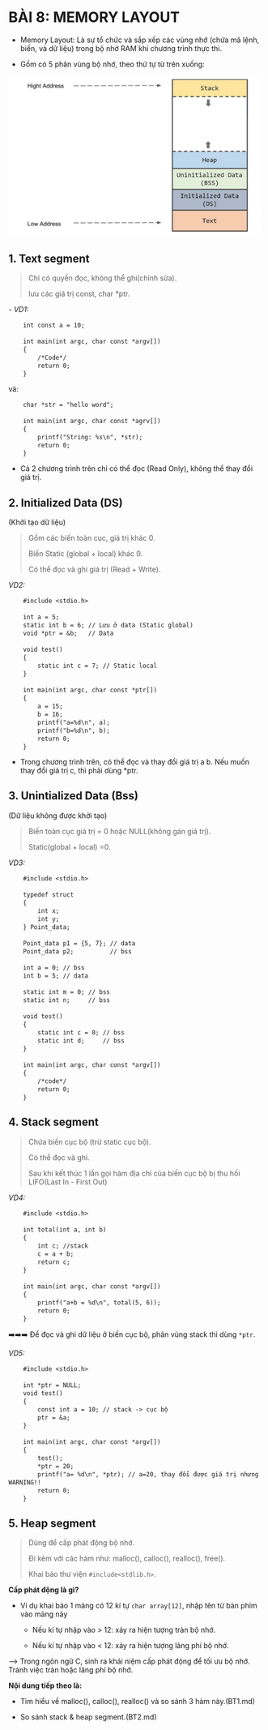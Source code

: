 # BÀI 8: MEMORY LAYOUT

- Memory Layout: Là sự tổ chức và sắp xếp các vùng nhớ (chứa mã lệnh, biến, và dữ liệu) trong bộ nhớ RAM khi chương trình thực thi.  

- Gồm có 5 phân vùng bộ nhớ, theo thứ tự từ trên xuống:

<img src="https://github.com/hthuan02/C_Cpp_Advance/blob/main/Bai8_Memory-layout/images/memorylayout.png" alt="Memory Layout" width="500"/>

## 1. Text segment

> Chỉ có quyền đọc, không thể ghi(chỉnh sửa).
>
> lưu các giá trị const, char *ptr.

_- VD1:_
```
    int const a = 10;

    int main(int argc, char const *argv[])
    {
        /*Code*/
        return 0;
    }
```
và:

```
    char *str = "hello word";

    int main(int argc, char const *agrv[])
    {
        printf("String: %s\n", *str);
        return 0;
    } 
```
- Cả 2 chương trình trên chỉ có thể đọc (Read Only), không thể thay đổi giá trị.

## 2. Initialized Data (DS)
(Khởi tạo dữ liệu)

> Gồm các biến toàn cục, giá trị khác 0.
>
> Biến Static (global + local) khác 0.
> 
> Có thể đọc và ghi giá trị (Read + Write).

_VD2:_

```
    #include <stdio.h>

    int a = 5;
    static int b = 6; // Lưu ở data (Static global)
    void *ptr = &b;   // Data

    void test()
    {
        static int c = 7; // Static local
    }

    int main(int argc, char const *ptr[])
    {
        a = 15;
        b = 16;
        printf("a=%d\n", a);
        printf("b=%d\n", b);
        return 0;
    }
```
- Trong chương trình trên, có thể đọc và thay đổi giá trị a b. Nếu muốn thay đổi giá trị c, thì phải dùng *ptr.

## 3. Unintialized Data (Bss)
(Dữ liệu không được khởi tạo)

> Biến toàn cục giá trị = 0 hoặc NULL(không gán giá trị).
>
> Static(global + local) =0.

_VD3:_

```
    #include <stdio.h>

    typedef struct
    {
        int x;
        int y;
    } Point_data;

    Point_data p1 = {5, 7}; // data
    Point_data p2;          // bss

    int a = 0; // bss
    int b = 5; // data

    static int m = 0; // bss
    static int n;     // bss

    void test()
    {
        static int c = 0; // bss
        static int d;     // bss
    }

    int main(int argc, char const *argv[])
    {
        /*code*/
        return 0;
    }
```
## 4. Stack segment

> Chứa biến cục bộ (trừ static cục bộ).
>
> Có thể đọc và ghi.
>
> Sau khi kết thúc 1 lần gọi hàm  địa chỉ của biến cục bộ bị thu hồi LIFO(Last In - First Out) 

_VD4:_

```
    #include <stdio.h>

    int total(int a, int b)
    {
        int c; //stack
        c = a + b;
        return c;
    }
    
    int main(int argc, char const *argv[])
    {
        printf("a+b = %d\n", total(5, 6));
        return 0;
    }
```
➡️➡️➡️ Để đọc và ghi dữ liệu ở biến cục bộ, phân vùng stack thì dùng `*ptr`.

_VD5:_

```
    #include <stdio.h>

    int *ptr = NULL;
    void test()
    {
        const int a = 10; // stack -> cục bộ
        ptr = &a;
    }

    int main(int argc, char const *argv[])
    {
        test();
        *ptr = 20;
        printf("a= %d\n", *ptr); // a=20, thay đổi được giá trị nhưng WARNING!!
        return 0;
    }
```

## 5. Heap segment

> Dùng để cấp phát động bộ nhớ.
>
> Đi kèm với các hàm như: malloc(), calloc(), realloc(), free().
>
> Khai báo thư viện `#include<stdlib.h>`.

**Cấp phát động là gì?**
- Ví dụ khai báo 1 mảng có 12 kí tự `char array[12]`, nhập tên từ bàn phím vào mảng này
    - Nếu kí tự nhập vào > 12: xảy ra hiện tượng tràn bộ nhớ.

    - Nếu kí tự nhập vào < 12: xảy ra hiện tượng lãng phí bộ nhớ.

--> Trong ngôn ngữ C, sinh ra khái niệm cấp phát động để tối ưu bộ nhớ. Tránh việc tràn hoặc lãng phí bộ nhớ.

**Nội dung tiếp theo là:**

- Tìm hiểu về malloc(), calloc(), realloc() và so sánh 3 hàm này.(BT1.md)

- So sánh stack & heap segment.(BT2.md)












